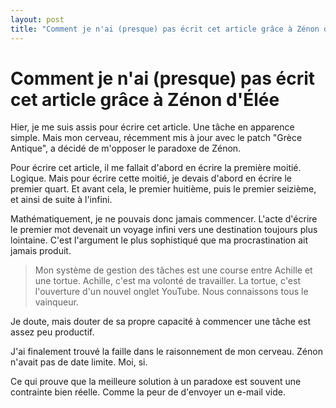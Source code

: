 ```yaml
---
layout: post
title: "Comment je n'ai (presque) pas écrit cet article grâce à Zénon d'Élée"
---
```


# Comment je n'ai (presque) pas écrit cet article grâce à Zénon d'Élée

Hier, je me suis assis pour écrire cet article. Une tâche en apparence simple. Mais mon cerveau, récemment mis à jour avec le patch "Grèce Antique", a décidé de m'opposer le paradoxe de Zénon.

Pour écrire cet article, il me fallait d'abord en écrire la première moitié. Logique. Mais pour écrire cette moitié, je devais d'abord en écrire le premier quart. Et avant cela, le premier huitième, puis le premier seizième, et ainsi de suite à l'infini.

Mathématiquement, je ne pouvais donc jamais commencer. L'acte d'écrire le premier mot devenait un voyage infini vers une destination toujours plus lointaine. C'est l'argument le plus sophistiqué que ma procrastination ait jamais produit.

> Mon système de gestion des tâches est une course entre Achille et une tortue. Achille, c'est ma volonté de travailler. La tortue, c'est l'ouverture d'un nouvel onglet YouTube. Nous connaissons tous le vainqueur.

Je doute, mais douter de sa propre capacité à commencer une tâche est assez peu productif.

J'ai finalement trouvé la faille dans le raisonnement de mon cerveau. Zénon n'avait pas de date limite. Moi, si.

Ce qui prouve que la meilleure solution à un paradoxe  est souvent une contrainte bien réelle. Comme la peur de d'envoyer un e-mail vide.

